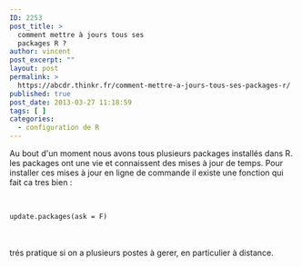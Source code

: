 ```yaml
---
ID: 2253
post_title: >
  comment mettre à jours tous ses
  packages R ?
author: vincent
post_excerpt: ""
layout: post
permalink: >
  https://abcdr.thinkr.fr/comment-mettre-a-jours-tous-ses-packages-r/
published: true
post_date: 2013-03-27 11:18:59
tags: [ ]
categories:
  - configuration de R
---
```

Au bout d'un moment nous avons tous plusieurs packages installés dans R. les packages ont une vie et connaissent des mises à jour de temps. Pour installer ces mises à jour en ligne de commande il existe une fonction qui fait ca tres bien :<br /><br /> <pre><code><br />update.packages(ask = F)<br /></code></pre> <br /><br />trés pratique si on a plusieurs postes à gerer, en particulier à distance.